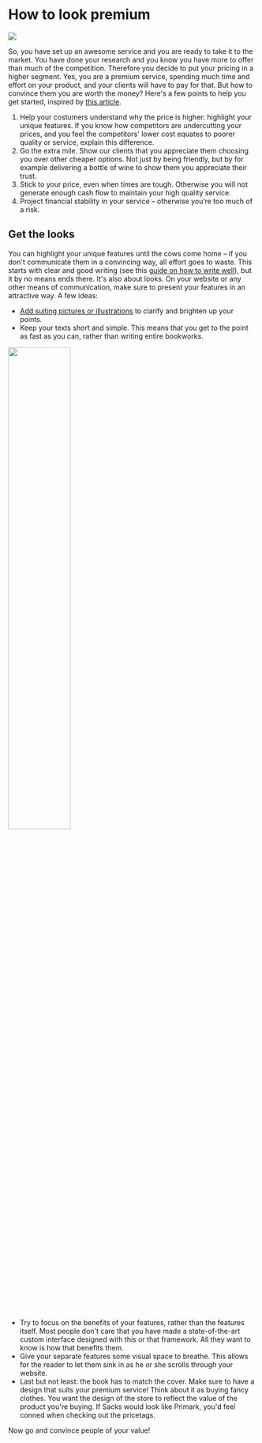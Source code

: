 # How to look premium

<img src="http://i.imgur.com/4ETDkim.jpg" widht="100%">

So, you have set up an awesome service and you are ready to take it to the market. You have done your research and you know you have more to offer than much of the competition. Therefore you decide to put your pricing in a higher segment. Yes, you are a premium service, spending much time and effort on your product, and your clients will have to pay for that. But how to convince them you are worth the money? Here's a few points to help you get started, inspired by [this article](https://www.entrepreneur.com/article/217176).

1. Help your costumers understand why the price is higher: highlight your unique features. If you know how competitors are undercutting your prices, and you feel the competitors' lower cost equates to poorer quality or service, explain this difference.
2. Go the extra mile. Show our clients that you appreciate them choosing you over other cheaper options. Not just by being friendly, but by for example delivering a bottle of wine to show them you appreciate their trust.
3. Stick to your price, even when times are tough. Otherwise you will not generate enough cash flow to maintain your high quality service.
4. Project financial stability in your service – otherwise you’re too much of a risk.

## Get the looks

You can highlight your unique features until the cows come home – if you don't communicate them in a convincing way, all effort goes to waste. This starts with clear and good writing (see this [guide on how to write well](https://github.com/newatoms/guides/tree/ready/writing-guide)), but it by no means ends there. It's also about looks. On your website or any other means of communication, make sure to present your features in an attractive way. A few ideas:
* [Add suiting pictures or illustrations](https://github.com/newatoms/guides/tree/ready/effective-image-guide) to clarify and brighten up your points.
* Keep your texts short and simple. This means that you get to the point as fast as you can, rather than writing entire bookworks. 

<img src="http://i.imgur.com/ZuiOkic.jpg" width="50%">

* Try to focus on the benefits of your features, rather than the features itself. Most people don't care that you have made a state-of-the-art custom interface designed with this or that framework. All they want to know is how that benefits them.
* Give your separate features some visual space to breathe. This allows for the reader to let them sink in as he or she scrolls through your website.
* Last but not least: the book has to match the cover. Make sure to have a design that suits your premium service! Think about it as buying fancy clothes. You want the design of the store to reflect the value of the product you're buying. If Sacks would look like Primark, you'd feel conned when checking out the pricetags.

Now go and convince people of your value! 
